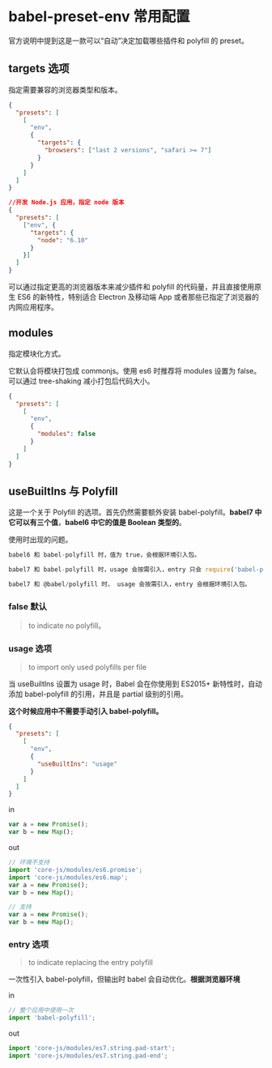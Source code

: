 # babel-preset-env 常用配置

官方说明中提到这是一款可以“自动”决定加载哪些插件和 polyfill 的 preset。

## targets 选项

指定需要兼容的浏览器类型和版本。

```json
{
  "presets": [
    [
      "env",
      {
        "targets": {
          "browsers": ["last 2 versions", "safari >= 7"]
        }
      }
    ]
  ]
}

//开发 Node.js 应用，指定 node 版本
{
  "presets": [
    ["env", {
      "targets": {
        "node": "6.10"
      }
    }]
  ]
}
```

可以通过指定更高的浏览器版本来减少插件和 polyfill 的代码量，并且直接使用原生 ES6 的新特性，特别适合 Electron 及移动端 App 或者那些已指定了浏览器的内网应用程序。

## modules

指定模块化方式。

它默认会将模块打包成 commonjs。使用 es6 时推荐将 modules 设置为 false。可以通过 tree-shaking 减小打包后代码大小。

```json
{
  "presets": [
    [
      "env",
      {
        "modules": false
      }
    ]
  ]
}
```

## useBuiltlns 与 Polyfill

这是一个关于 Polyfill 的选项。首先仍然需要额外安装 babel-polyfill。**babel7 中它可以有三个值**，**babel6 中它的值是 Boolean 类型的**。

使用时出现的问题。

```js
babel6 和 babel-polyfill 时，值为 true，会根据环境引入包。

babel7 和 babel-polyfill 时，usage 会按需引入，entry 只会 require('babel-polyfill')

babel7 和 @babel/polyfill 时， usage 会按需引入，entry 会根据环境引入包。
```

### false 默认

> to indicate no polyfill。

### usage 选项

> to import only used polyfills per file

当 useBuiltIns 设置为 usage 时，Babel 会在你使用到 ES2015+ 新特性时，自动添加 babel-polyfill 的引用，并且是 partial 级别的引用。

**这个时候应用中不需要手动引入 babel-polyfill。**

```json
{
  "presets": [
    [
      "env",
      {
        "useBuiltIns": "usage"
      }
    ]
  ]
}
```

in

```js
var a = new Promise();
var b = new Map();
```

out

```js
// 环境不支持
import 'core-js/modules/es6.promise';
import 'core-js/modules/es6.map';
var a = new Promise();
var b = new Map();

// 支持
var a = new Promise();
var b = new Map();
```

### entry 选项

> to indicate replacing the entry polyfill

一次性引入 babel-polyfill，但输出时 babel 会自动优化。**根据浏览器环境**

in

```js
// 整个应用中使用一次
import 'babel-polyfill';
```

out

```js
import 'core-js/modules/es7.string.pad-start';
import 'core-js/modules/es7.string.pad-end';
```
